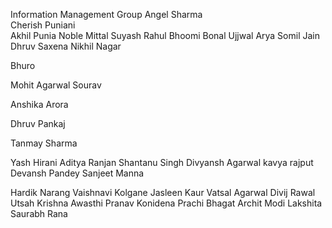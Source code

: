Information Management Group
Angel Sharma
<br>
Cherish Puniani
<br>
Akhil Punia
Noble Mittal
Suyash Rahul
Bhoomi Bonal
Ujjwal Arya
Somil Jain
Dhruv Saxena
Nikhil Nagar

Bhuro

Mohit Agarwal
Sourav

Anshika Arora

Dhruv Pankaj

Tanmay Sharma

Yash Hirani
Aditya Ranjan
Shantanu Singh
Divyansh Agarwal
kavya rajput
Devansh Pandey
Sanjeet Manna

Hardik Narang
Vaishnavi Kolgane
Jasleen Kaur
Vatsal Agarwal
Divij Rawal
Utsah
Krishna Awasthi
Pranav Konidena
Prachi Bhagat
Archit Modi
Lakshita
Saurabh Rana

